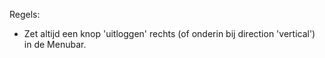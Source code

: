 Regels:

- Zet altijd een knop 'uitloggen' rechts (of onderin bij direction 'vertical') in de Menubar.
